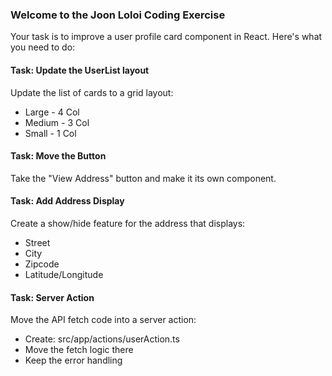 ### Welcome to the Joon Loloi Coding Exercise

Your task is to improve a user profile card component in React. Here's what you need to do:

#### Task: Update the UserList layout
Update the list of cards to a grid layout:
- Large - 4 Col
- Medium - 3 Col
- Small - 1 Col

#### Task: Move the Button
Take the "View Address" button and make it its own component.

#### Task: Add Address Display
Create a show/hide feature for the address that displays:
- Street
- City
- Zipcode
- Latitude/Longitude

#### Task: Server Action
Move the API fetch code into a server action:
- Create: src/app/actions/userAction.ts
- Move the fetch logic there
- Keep the error handling